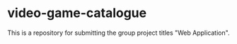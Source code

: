 # video-game-catalogue
This is a repository for submitting the group project titles "Web Application".
